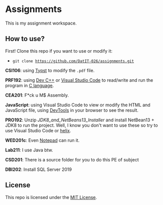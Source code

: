 # Assignments
This is my assignment workspace.

## How to use?
First! Clone this repo if you want to use or modify it:

- <code>git clone https://github.com/DatIT-026/assignments.git</code>

**CSI106**: using [Typst](https://typst.app/) to modify the `.pdf` file.

**PRF192**: using [Dev C++](https://bloodshed.net/) or [Visual Studio Code](https://code.visualstudio.com/) to read/write and run the program in [C language](https://en.wikipedia.org/wiki/C_(programming_language)).

**CEA201**: F*ck u M$ Assembly.

**JavaScript**: using Visual Studio Code to view or modify the HTML and JavaScript file, using [DevTools](https://en.wikipedia.org/wiki/Web_development_tools) in your browser to see the result.

**PRO192**: Unzip _JDK8_and_NetBeans13_Installer_ and install NetBean13 + JDK8 to run the project. Well, I know you don't want to use these so try to use Visual Studio Code or [helix](https://helix-editor.com/).

**WED201c**: Even [Notepad](https://en.wikipedia.org/wiki/Windows_Notepad) can run it.

**Lab211**: I use Java btw.

**CSD201**: There is a source folder for you to do this PE of subject

**DBI202**: Install SQL Server 2019

## License
This repo is licensed under the [MIT License](LICENSE).
